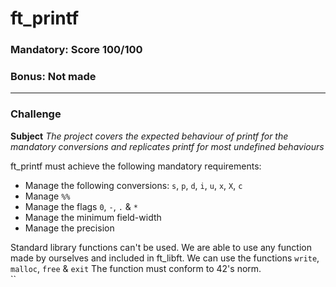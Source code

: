 # ft_printf
### Mandatory: Score 100/100
### Bonus: Not made
***
### Challenge
**Subject** *The project covers the expected behaviour of printf for the mandatory conversions and replicates printf for most undefined behaviours*
  
ft_printf must achieve the following mandatory requirements:  
  
* Manage the following conversions: `s`, `p`, `d`, `i`, `u`, `x`, `X`, `c`
* Manage `%%`
* Manage the flags `0`, `-`, `.` & `*`
* Manage the minimum field-width
* Manage the precision
  
Standard library functions can't be used. We are able to use any function made by ourselves and included in ft_libft. We can use the functions `write`, `malloc`, `free` & `exit`
The function must conform to 42's norm.  
``
